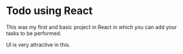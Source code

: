  # Todo using React

This was my first and basic project in React in which you can add your tasks to be performed.   

UI is very attractive in this.



 



  




 




 





 



 




 














 



















































































